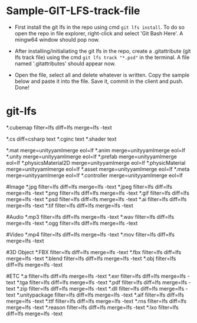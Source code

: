 # Sample-GIT-LFS-track-file
- First install the git lfs in the repo using cmd `git lfs install`. To do so open the repo in file explorer, right-click and select 'Git Bash Here'. A mingw64 window should pop now.

- After installing/initialiating the git lfs in the repo, create a .gitattribute (git lfs track file) using the cmd `git lfs track "*.psd"` in the terminal. A file named '.gitattributes' should appear now.

- Open the file, select all and delete whatever is written. Copy the sample below and paste it into the file. Save it, commit in the client and push. Done!



# git-lfs

*.cubemap filter=lfs diff=lfs merge=lfs -text



*.cs diff=csharp text
*.cginc text
*.shader text

*.mat merge=unityyamlmerge eol=lf
*.anim merge=unityyamlmerge eol=lf
*.unity merge=unityyamlmerge eol=lf
*.prefab merge=unityyamlmerge eol=lf
*.physicsMaterial2D merge=unityyamlmerge eol=lf
*.physicMaterial merge=unityyamlmerge eol=lf
*.asset merge=unityyamlmerge eol=lf
*.meta merge=unityyamlmerge eol=lf
*.controller merge=unityyamlmerge eol=lf



#Image
*.jpg filter=lfs diff=lfs merge=lfs -text
*.jpeg filter=lfs diff=lfs merge=lfs -text
*.png filter=lfs diff=lfs merge=lfs -text
*.gif filter=lfs diff=lfs merge=lfs -text
*.psd filter=lfs diff=lfs merge=lfs -text
*.ai filter=lfs diff=lfs merge=lfs -text
*.tif filter=lfs diff=lfs merge=lfs -text

#Audio
*.mp3 filter=lfs diff=lfs merge=lfs -text
*.wav filter=lfs diff=lfs merge=lfs -text
*.ogg filter=lfs diff=lfs merge=lfs -text

#Video
*.mp4 filter=lfs diff=lfs merge=lfs -text
*.mov filter=lfs diff=lfs merge=lfs -text

#3D Object
*.FBX filter=lfs diff=lfs merge=lfs -text
*.fbx filter=lfs diff=lfs merge=lfs -text
*.blend filter=lfs diff=lfs merge=lfs -text
*.obj filter=lfs diff=lfs merge=lfs -text

#ETC
*.a filter=lfs diff=lfs merge=lfs -text
*.exr filter=lfs diff=lfs merge=lfs -text
*.tga filter=lfs diff=lfs merge=lfs -text
*.pdf filter=lfs diff=lfs merge=lfs -text
*.zip filter=lfs diff=lfs merge=lfs -text
*.dll filter=lfs diff=lfs merge=lfs -text
*.unitypackage filter=lfs diff=lfs merge=lfs -text
*.aif filter=lfs diff=lfs merge=lfs -text
*.ttf filter=lfs diff=lfs merge=lfs -text
*.rns filter=lfs diff=lfs merge=lfs -text
*.reason filter=lfs diff=lfs merge=lfs -text
*.lxo filter=lfs diff=lfs merge=lfs -text